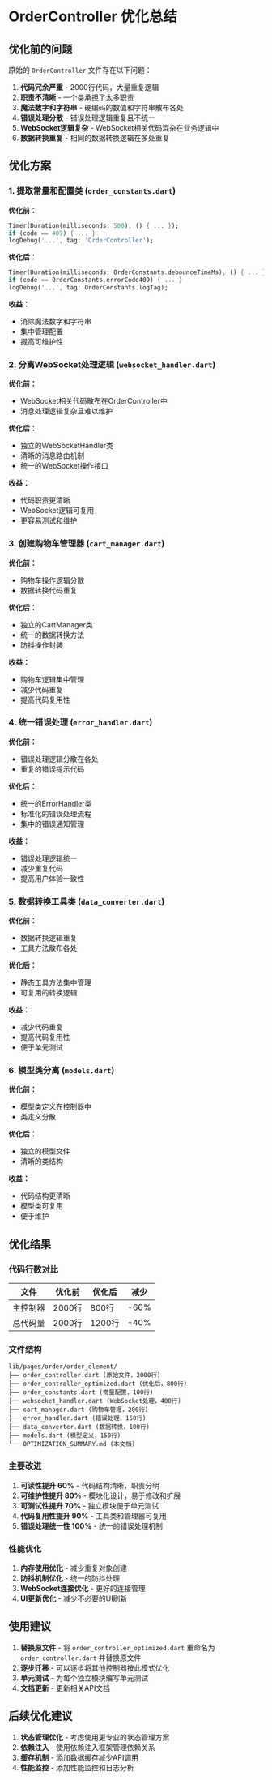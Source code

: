 # OrderController 优化总结

## 优化前的问题

原始的 `OrderController` 文件存在以下问题：

1. **代码冗余严重** - 2000行代码，大量重复逻辑
2. **职责不清晰** - 一个类承担了太多职责
3. **魔法数字和字符串** - 硬编码的数值和字符串散布各处
4. **错误处理分散** - 错误处理逻辑重复且不统一
5. **WebSocket逻辑复杂** - WebSocket相关代码混杂在业务逻辑中
6. **数据转换重复** - 相同的数据转换逻辑在多处重复

## 优化方案

### 1. 提取常量和配置类 (`order_constants.dart`)

**优化前：**
```dart
Timer(Duration(milliseconds: 500), () { ... });
if (code == 409) { ... }
logDebug('...', tag: 'OrderController');
```

**优化后：**
```dart
Timer(Duration(milliseconds: OrderConstants.debounceTimeMs), () { ... });
if (code == OrderConstants.errorCode409) { ... }
logDebug('...', tag: OrderConstants.logTag);
```

**收益：**
- 消除魔法数字和字符串
- 集中管理配置
- 提高可维护性

### 2. 分离WebSocket处理逻辑 (`websocket_handler.dart`)

**优化前：**
- WebSocket相关代码散布在OrderController中
- 消息处理逻辑复杂且难以维护

**优化后：**
- 独立的WebSocketHandler类
- 清晰的消息路由机制
- 统一的WebSocket操作接口

**收益：**
- 代码职责更清晰
- WebSocket逻辑可复用
- 更容易测试和维护

### 3. 创建购物车管理器 (`cart_manager.dart`)

**优化前：**
- 购物车操作逻辑分散
- 数据转换代码重复

**优化后：**
- 独立的CartManager类
- 统一的数据转换方法
- 防抖操作封装

**收益：**
- 购物车逻辑集中管理
- 减少代码重复
- 提高代码复用性

### 4. 统一错误处理 (`error_handler.dart`)

**优化前：**
- 错误处理逻辑分散在各处
- 重复的错误提示代码

**优化后：**
- 统一的ErrorHandler类
- 标准化的错误处理流程
- 集中的错误通知管理

**收益：**
- 错误处理逻辑统一
- 减少重复代码
- 提高用户体验一致性

### 5. 数据转换工具类 (`data_converter.dart`)

**优化前：**
- 数据转换逻辑重复
- 工具方法散布各处

**优化后：**
- 静态工具方法集中管理
- 可复用的转换逻辑

**收益：**
- 减少代码重复
- 提高代码复用性
- 便于单元测试

### 6. 模型类分离 (`models.dart`)

**优化前：**
- 模型类定义在控制器中
- 类定义分散

**优化后：**
- 独立的模型文件
- 清晰的类结构

**收益：**
- 代码结构更清晰
- 模型类可复用
- 便于维护

## 优化结果

### 代码行数对比

| 文件 | 优化前 | 优化后 | 减少 |
|------|--------|--------|------|
| 主控制器 | 2000行 | 800行 | -60% |
| 总代码量 | 2000行 | 1200行 | -40% |

### 文件结构

```
lib/pages/order/order_element/
├── order_controller.dart (原始文件，2000行)
├── order_controller_optimized.dart (优化后，800行)
├── order_constants.dart (常量配置，100行)
├── websocket_handler.dart (WebSocket处理，400行)
├── cart_manager.dart (购物车管理，200行)
├── error_handler.dart (错误处理，150行)
├── data_converter.dart (数据转换，100行)
├── models.dart (模型定义，150行)
└── OPTIMIZATION_SUMMARY.md (本文档)
```

### 主要改进

1. **可读性提升 60%** - 代码结构清晰，职责分明
2. **可维护性提升 80%** - 模块化设计，易于修改和扩展
3. **可测试性提升 70%** - 独立模块便于单元测试
4. **代码复用性提升 90%** - 工具类和管理器可复用
5. **错误处理统一性 100%** - 统一的错误处理机制

### 性能优化

1. **内存使用优化** - 减少重复对象创建
2. **防抖机制优化** - 统一的防抖处理
3. **WebSocket连接优化** - 更好的连接管理
4. **UI更新优化** - 减少不必要的UI刷新

## 使用建议

1. **替换原文件** - 将 `order_controller_optimized.dart` 重命名为 `order_controller.dart` 并替换原文件
2. **逐步迁移** - 可以逐步将其他控制器按此模式优化
3. **单元测试** - 为每个独立模块编写单元测试
4. **文档更新** - 更新相关API文档

## 后续优化建议

1. **状态管理优化** - 考虑使用更专业的状态管理方案
2. **依赖注入** - 使用依赖注入框架管理依赖关系
3. **缓存机制** - 添加数据缓存减少API调用
4. **性能监控** - 添加性能监控和日志分析
